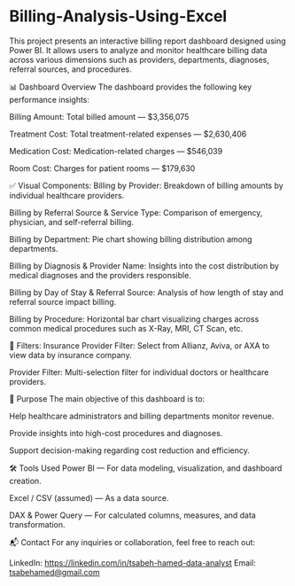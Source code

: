 # Billing-Analysis-Using-Excel

This project presents an interactive billing report dashboard designed using Power BI. It allows users to analyze and monitor healthcare billing data across various dimensions such as providers, departments, diagnoses, referral sources, and procedures.

📊 Dashboard Overview
The dashboard provides the following key performance insights:

Billing Amount: Total billed amount — $3,356,075

Treatment Cost: Total treatment-related expenses — $2,630,406

Medication Cost: Medication-related charges — $546,039

Room Cost: Charges for patient rooms — $179,630

✅ Visual Components:
Billing by Provider: Breakdown of billing amounts by individual healthcare providers.

Billing by Referral Source & Service Type: Comparison of emergency, physician, and self-referral billing.

Billing by Department: Pie chart showing billing distribution among departments.

Billing by Diagnosis & Provider Name: Insights into the cost distribution by medical diagnoses and the providers responsible.

Billing by Day of Stay & Referral Source: Analysis of how length of stay and referral source impact billing.

Billing by Procedure: Horizontal bar chart visualizing charges across common medical procedures such as X-Ray, MRI, CT Scan, etc.

🧩 Filters:
Insurance Provider Filter: Select from Allianz, Aviva, or AXA to view data by insurance company.

Provider Filter: Multi-selection filter for individual doctors or healthcare providers.

📌 Purpose
The main objective of this dashboard is to:

Help healthcare administrators and billing departments monitor revenue.

Provide insights into high-cost procedures and diagnoses.

Support decision-making regarding cost reduction and efficiency.

🛠️ Tools Used
Power BI — For data modeling, visualization, and dashboard creation.

Excel / CSV (assumed) — As a data source.

DAX & Power Query — For calculated columns, measures, and data transformation.


📬 Contact
For any inquiries or collaboration, feel free to reach out:

LinkedIn: https://linkedin.com/in/tsabeh-hamed-data-analyst
Email: tsabehamed@gmail.com
